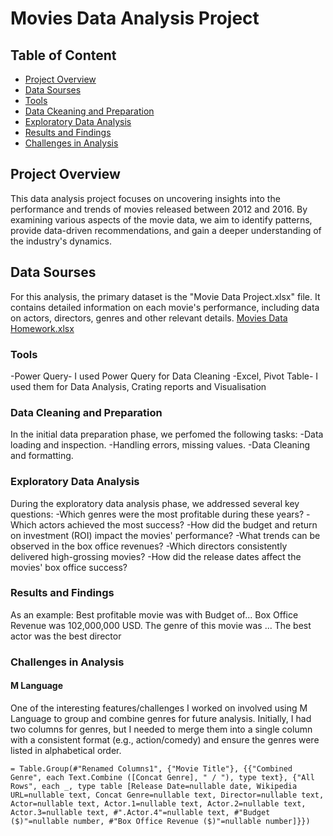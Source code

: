 # Movies Data Analysis Project

## Table of Content
 - [Project Overview](#project-overview)
 - [Data Sourses](#data-sourses)
 - [Tools](#tools)
 - [Data Ckeaning and Preparation](#data-cleaning-and-preparation)
 - [Exploratory Data Analysis](#exploratory-data-analysis)
 - [Results and Findings](#results-and-findings)
 - [Challenges in Analysis](#challenges-in-analysis)

## Project Overview

This data analysis project focuses on uncovering insights into the performance and trends of movies released between 2012 and 2016. By examining various aspects of the movie data, we aim to identify patterns, provide data-driven recommendations, and gain a deeper understanding of the industry's dynamics.

## Data Sourses
For this analysis, the primary dataset is the "Movie Data Project.xlsx" file. It contains detailed information on each movie's performance, including data on actors, directors, genres and other relevant details.
[Movies Data Homework.xlsx](https://github.com/user-attachments/files/16405332/Movies.Data.Homework.xlsx)

### Tools
-Power Query- I used Power Query for Data Cleaning
-Excel, Pivot Table- I used them for Data Analysis, Crating reports and Visualisation

### Data Cleaning and Preparation
In the initial data preparation phase, we perfomed the following tasks:
-Data loading and inspection.
-Handling errors, missing values.
-Data Cleaning and formatting.

### Exploratory Data Analysis
During the exploratory data analysis phase, we addressed several key questions:
-Which genres were the most profitable during these years?
-Which actors achieved the most success?
-How did the budget and return on investment (ROI) impact the movies' performance?
-What trends can be observed in the box office revenues?
-Which directors consistently delivered high-grossing movies?
-How did the release dates affect the movies' box office success?

### Results and Findings

As an example:
Best profitable movie was with Budget of... Box Office Revenue was 102,000,000 USD. The genre of this movie was ...
The best actor was
the best director 

### Challenges in Analysis
#### M Language
One of the interesting features/challenges I worked on involved using M Language to group and combine genres for future analysis. Initially, I had two columns for genres, but I needed to merge them into a single column with a consistent format (e.g., action/comedy) and ensure the genres were listed in alphabetical order.

```= Table.Group(#"Renamed Columns1", {"Movie Title"}, {{"Combined Genre", each Text.Combine ([Concat Genre], " / "), type text}, {"All Rows", each _, type table [Release Date=nullable date, Wikipedia URL=nullable text, Concat Genre=nullable text, Director=nullable text, Actor=nullable text, Actor.1=nullable text, Actor.2=nullable text, Actor.3=nullable text, #".Actor.4"=nullable text, #"Budget ($)"=nullable number, #"Box Office Revenue ($)"=nullable number]}})```
